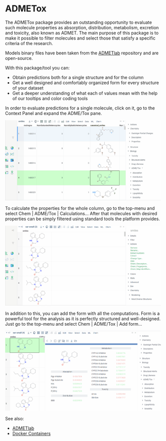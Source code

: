 # ADMETox

The ADMETox package provides an outstanding opportunity to evaluate such molecule properties as absorption, distribution, metabolism, excretion and toxicity, also known as ADMET. The main purpose of this package is to make it possible to filter molecules and select those that satisfy a specific criteria of the research.

Models binary files have been taken from the [ADMETlab](https://github.com/ifyoungnet/ADMETlab) repository and are open-source.
 
With this package/tool you can:
* Obtain predictions both for a single structure and for the column
* Get a well designed and comfortably organized form for every structure of your dataset
* Get a deeper understanding of what each of values mean with the help of our tooltips and color coding tools

In order to evaluate predictions for a single molecule, click on it, go to the Context Panel and expand the ADME/Tox pane.

![Predictions for a single molecule](../ADMETox/vendor/AdmetoxSingle.gif)

To calculate the properties for the whole column, go to the top-menu and select Chem | ADME/Tox | Calculations… After that molecules with desired properties can be simply filtered using standard tools the platform provides. 

![Predictions for the molecule column](../ADMETox/vendor/AdmetoxColumn.gif)

In addition to this, you can add the form with all the computations. Form is a powerful tool for the analysis as it is perfectly structured and well-designed. 
Just go to the top-menu and select Chem | ADME/Tox | Add form…

![Form](../ADMETox/vendor/AdmetoxForm.gif)



See also: 
  * [ADMETlab](https://github.com/ifyoungnet/ADMETlab)
  * [Docker Containers](https://datagrok.ai/help/develop/how-to/docker_containers)